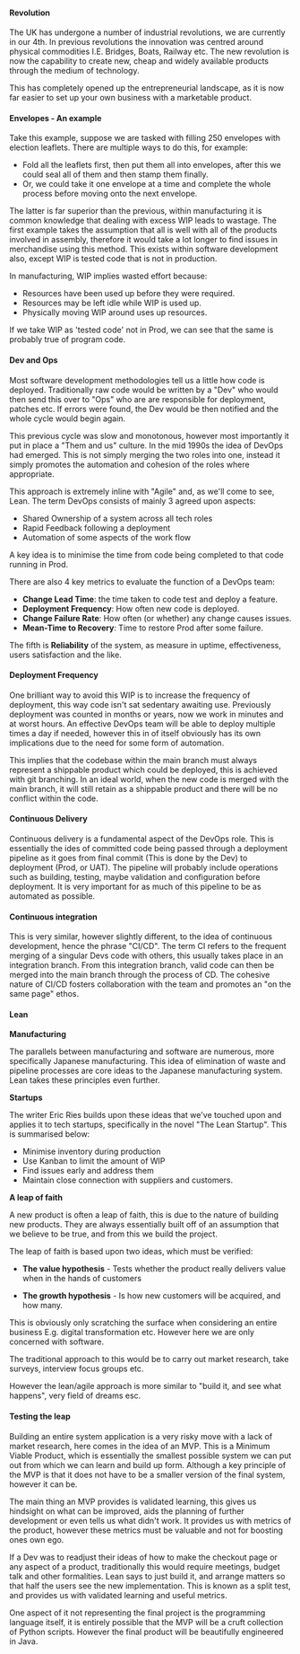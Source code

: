 #### Revolution

The UK has undergone a number of industrial revolutions, we are currently in our 4th. In previous revolutions the innovation was centred around physical commodities I.E. Bridges, Boats, Railway etc. The new revolution is now the capability to create new, cheap and widely available products through the medium of technology. 

This has completely opened up the entrepreneurial landscape, as it is now far easier to set up your own business with a marketable product. 


#### Envelopes - An example

Take this example, suppose we are tasked with filling 250 envelopes with election leaflets. There are multiple ways to do this, for example:

- Fold all the leaflets first, then put them all into envelopes, after this we could seal all of them and then stamp them finally.
- Or, we could take it one envelope at a time and complete the whole process before moving onto the next envelope. 

The latter is far superior than the previous, within manufacturing it is common knowledge that dealing with excess WIP leads to wastage. The first example takes the assumption that all is well with all of the products involved in assembly, therefore it would take a lot longer to find issues in merchandise using this method. This exists within software development also, except WIP is tested code that is not in production. 

In manufacturing, WIP implies wasted effort because:

- Resources have been used up before they were required.
- Resources may be left idle while WIP is used up.
- Physically moving WIP around uses up resources.

If we take WIP as 'tested code' not in Prod, we can see that the same is probably true of program code. 


#### Dev and Ops 

Most software development methodologies tell us a little how code is deployed. Traditionally raw code would be written by a "Dev" who would then send this over to "Ops" who are are responsible for deployment, patches etc. If errors were found, the Dev would be then notified and the whole cycle would begin again. 

This previous cycle was slow and monotonous, however most importantly it put in place a "Them and us" culture. In the mid 1990s the idea of DevOps had emerged. This is not simply merging the two roles into one, instead it simply promotes the automation and cohesion of the roles where appropriate. 

This approach is extremely inline with "Agile" and, as we'll come to see, Lean. The term DevOps consists of mainly 3 agreed upon aspects: 

- Shared Ownership of a system across all tech roles
- Rapid Feedback following a deployment 
- Automation of some aspects of the work flow

A key idea is to minimise the time from code being completed to that code running in Prod. 

There are also 4 key metrics to evaluate the function of a DevOps team: 

- **Change Lead Time**: the time taken to code test and deploy a feature.
- **Deployment Frequency**: How often new code is deployed. 
- **Change Failure Rate**: How often (or whether) any change causes issues.
- **Mean-Time to Recovery**: Time to restore Prod after some failure. 

The fifth is **Reliability** of the system, as measure in uptime, effectiveness, users satisfaction and the like. 


#### Deployment Frequency 

One brilliant way to avoid this WIP is to increase the frequency of deployment, this way code isn't sat sedentary awaiting use. Previously deployment was counted in months or years, now we work in minutes and at worst hours. An effective DevOps team will be able to deploy multiple times a day if needed, however this in of itself obviously has its own implications due to the need for some form of automation.

This implies that the codebase within the main branch must always represent a shippable product which could be deployed, this is achieved with git branching. In an ideal world, when the new code is merged with the main branch, it will still retain as a shippable product and there will be no conflict within the code. 


#### Continuous Delivery 

Continuous delivery is a fundamental aspect of the DevOps role. This is essentially the ides of committed code being passed through a deployment pipeline as it goes from final commit (This is done by the Dev) to deployment (Prod, or UAT). The pipeline will probably include operations such as building, testing, maybe validation and configuration before deployment. It is very important for as much of this pipeline to be as automated as possible. 


#### Continuous integration 

This is very similar, however slightly different, to the idea of continuous development, hence the phrase "CI/CD". The term CI refers to the frequent merging of a singular Devs code with others, this usually takes place in an integration branch. From this integration branch, valid code can then be merged into the main branch through the process of CD. The cohesive nature of CI/CD fosters collaboration with the team and promotes an "on the same page" ethos. 


#### Lean 
**Manufacturing**

The parallels between manufacturing and software are numerous, more specifically Japanese manufacturing. This idea of elimination of waste and pipeline processes are core ideas to the Japanese manufacturing system. Lean takes these principles even further. 


**Startups**

The writer Eric Ries builds upon these ideas that we've touched upon and applies it to tech startups, specifically in the novel "The Lean Startup". This is summarised below:

- Minimise inventory during production
- Use Kanban to limit the amount of WIP 
- Find issues early and address them 
- Maintain close connection with suppliers and customers. 


**A leap of faith**

A new product is often a leap of faith, this is due to the nature of building new products. They are always essentially built off of an assumption that we believe to be true, and from this we build the project. 

The leap of faith is based upon two ideas, which must be verified:

- **The value hypothesis** - Tests whether the product really delivers value when in the hands of customers

- **The growth hypothesis** - Is how new customers will be acquired, and how many. 

This is obviously only scratching the surface when considering an entire business E.g. digital transformation etc. However here we are only concerned with software. 

The traditional approach to this would be to carry out market research, take surveys, interview focus groups etc. 

However the lean/agile approach is more similar to "build it, and see what happens", very field of dreams esc. 


#### Testing the leap 

Building an entire system application is a very risky move with a lack of market research, here comes in the idea of an MVP. This is a Minimum Viable Product, which is essentially the smallest possible system we can put out from which we can learn and build up form. Although a key principle of the MVP is that it does not have to be a smaller version of the final system, however it can be. 

The main thing an MVP provides is validated learning, this gives us hindsight on what can be improved, aids the planning of further development or even tells us what didn't work. It provides us with metrics of the product, however these metrics must be valuable and not for boosting ones own ego. 

If a Dev was to readjust their ideas of how to make the checkout page or any aspect of a product, traditionally this would require meetings, budget talk and other formalities. Lean says to just build it, and arrange matters so that half the users see the new implementation. This is known as a split test, and provides us with validated learning and useful metrics. 

One aspect of it not representing the final project is the programming language itself, it is entirely possible that the MVP will be a cruft collection of Python scripts. However the final product will be beautifully engineered in Java.